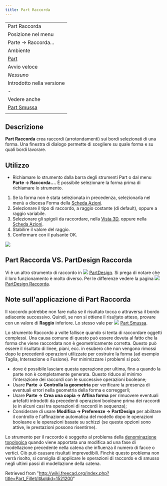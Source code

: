 ```yaml
---
title: Part Raccorda
---
```

|  |
| --- |
| Part Raccorda |
| Posizione nel menu |
| Parte → Raccorda... |
| Ambiente |
| [Part](/Part_Workbench/it "Part Workbench/it") |
| Avvio veloce |
| *Nessuno* |
| Introdotto nella versione |
| - |
| Vedere anche |
| [Part Smussa](/Part_Chamfer/it "Part Chamfer/it") |
|  |

## Descrizione

**Part Raccorda** crea raccordi (arrotondamenti) sui bordi selezionati di una forma. Una finestra di dialogo permette di scegliere su quale forma e su quali bordi lavorare.

## Utilizzo

* Richiamare lo strumento dalla barra degli strumenti Part o dal menu **Parte → Raccorda...**. È possibile selezionare la forma prima di richiamare lo strumento.

1. Se la forma non è stata selezionata in precedenza, selezionarla nel menù a discesa Forma della [Scheda Azioni](/Task_panel/it "Task panel/it").
2. Selezionare il tipo di raccordo, a raggio costante (di default), oppure a raggio variabile.
3. Selezionare gli spigoli da raccordare, nella [Vista 3D](/3D_view/it "3D view/it"), oppure nella [Scheda Azioni](/Task_panel/it "Task panel/it").
4. Stabilire il valore del raggio.
5. Confermare con il pulsante OK.

![](/images/Dialog-fillet.png)

## Part Raccorda VS. PartDesign Raccorda

Vi è un altro strumento di raccordo in ![](/images/Workbench_PartDesign.svg) [PartDesign](/PartDesign_Workbench/it "PartDesign Workbench/it"). Si prega di notare che il loro funzionamento è molto diverso. Per le differenze vedere la pagina ![](/images/PartDesign_Fillet.svg) [PartDesign Raccorda](/PartDesign_Fillet/it "PartDesign Fillet/it").

## Note sull'applicazione di Part Raccorda

Il raccordo potrebbe non fare nulla se il risultato tocca o attraversa il bordo adiacente successivo. Quindi, se non si ottiene il risultato atteso, provare con un valore di **Raggio** inferiore. Lo stesso vale per ![](/images/Part_Chamfer.svg) [Part Smussa](/Part_Chamfer/it "Part Chamfer/it").

Lo strumento Raccordo a volte fallisce quando si tenta di raccordare oggetti complessi. Una causa comune di questo può essere dovuta al fatto che la forma che viene raccordata non è geometricamente corretta. Questo può essere il risultato di linee, piani, ecc. in esubero che non vengono rimossi dopo le precedenti operazioni utilizzate per costruire la forma (ad esempio Taglia, Intersezione o Fusione). Per minimizzare i problemi si può:

* dove è possibile lasciare questa operazione per ultima, fino a quando la parte non è completamente generata. Questo riduce al minimo l'interazione dei raccordi con le successive operazioni booleane;
* Usare **Parte → Controlla la geometria** per verificare la presenza di eventuali errori nella geometria della forma e correggerli;
* Usare **Parte → Crea una copia → Affina forma** per rimuovere eventuali artefatti introdotti da precedenti operazioni booleane prima dei raccordi (e in alcuni casi tra operazioni di raccordi in sequenza);
* Considerare di usare **Modifica → Preferenze → PartDesign** per abilitare il controllo e l'affinazione automatica del modello dopo le operazioni booleane e le operazioni basate su schizzi (se queste opzioni sono attive, le prestazioni possono risentirne).

Lo strumento per il raccordo è soggetto al problema della [denominazione topologica](/Topological_naming_problem/it "Topological naming problem/it") quando viene apportata una modifica ad una fase di modellazione precedente nella catena che influenza il numero di facce o vertici. Ciò può causare risultati imprevedibili. Finchè questo problema non verrà risolto, si consiglia di applicare le operazioni di raccordo e di smusso negli ultimi passi di modellazione della catena.

Retrieved from "<http://wiki.freecad.org/index.php?title=Part_Fillet/it&oldid=1521200>"